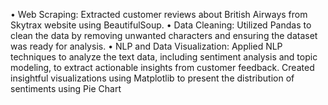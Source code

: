 • Web Scraping: Extracted customer reviews about British Airways from Skytrax website using BeautifulSoup. 
• Data Cleaning: Utilized Pandas to clean the data by removing unwanted characters and ensuring the 
dataset was ready for analysis.
• NLP and Data Visualization: Applied NLP techniques to analyze the text data, including sentiment 
analysis and topic modeling, to extract actionable insights from customer feedback. Created insightful 
visualizations using Matplotlib to present the distribution of sentiments using Pie Chart
